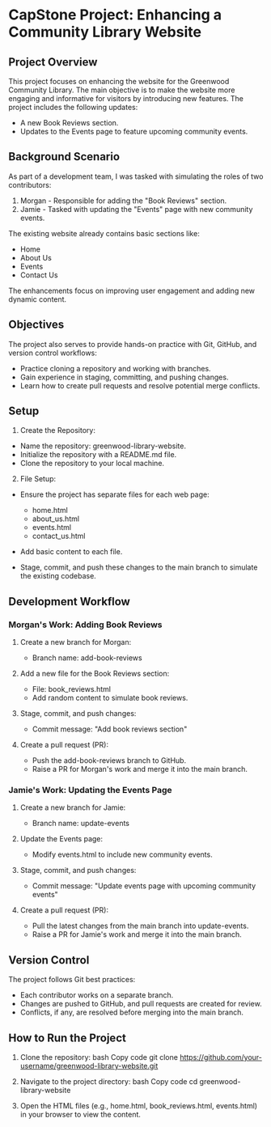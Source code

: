 # CapStone Project: Enhancing a Community Library Website

## Project Overview
This project focuses on enhancing the website for the Greenwood Community Library. The main objective is to make the website more engaging and informative for visitors by introducing new features. The project includes the following updates:

- A new Book Reviews section.
- Updates to the Events page to feature upcoming community events.

## Background Scenario
As part of a development team, I was tasked with simulating the roles of two contributors:

1. Morgan - Responsible for adding the "Book Reviews" section.
2. Jamie - Tasked with updating the "Events" page with new community events.

The existing website already contains basic sections like:
- Home
- About Us
- Events
- Contact Us

The enhancements focus on improving user engagement and adding new dynamic content.

## Objectives
The project also serves to provide hands-on practice with Git, GitHub, and version control workflows:

- Practice cloning a repository and working with branches.
- Gain experience in staging, committing, and pushing changes.
- Learn how to create pull requests and resolve potential merge conflicts.

## Setup
1. Create the Repository:

- Name the repository: greenwood-library-website.
- Initialize the repository with a README.md file.
- Clone the repository to your local machine.

2. File Setup:

- Ensure the project has separate files for each web page:
    - home.html
    - about_us.html
    - events.html
    - contact_us.html

- Add basic content to each file.
- Stage, commit, and push these changes to the main branch to simulate the existing codebase.

## Development Workflow
### Morgan's Work: Adding Book Reviews
1. Create a new branch for Morgan:
    - Branch name: add-book-reviews

2. Add a new file for the Book Reviews section:
    - File: book_reviews.html
    - Add random content to simulate book reviews.

3. Stage, commit, and push changes:
    - Commit message: "Add book reviews section"

4. Create a pull request (PR):
    - Push the add-book-reviews branch to GitHub.
    - Raise a PR for Morgan's work and merge it into the main branch.

### Jamie's Work: Updating the Events Page
1. Create a new branch for Jamie:
    - Branch name: update-events

2. Update the Events page:
    - Modify events.html to include new community events.

3. Stage, commit, and push changes:
    - Commit message: "Update events page with upcoming community events"

4. Create a pull request (PR):
    - Pull the latest changes from the main branch into update-events.
    - Raise a PR for Jamie's work and merge it into the main branch.

## Version Control
The project follows Git best practices:
- Each contributor works on a separate branch.
- Changes are pushed to GitHub, and pull requests are created for review.
- Conflicts, if any, are resolved before merging into the main branch.


## How to Run the Project
1. Clone the repository:
bash
Copy code
git clone https://github.com/your-username/greenwood-library-website.git

2. Navigate to the project directory:
bash
Copy code
cd greenwood-library-website

3. Open the HTML files (e.g., home.html, book_reviews.html, events.html) in your browser to view the content.